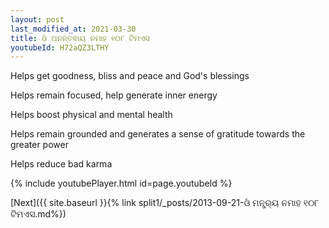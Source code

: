 ```yaml
---
layout: post
last_modified_at: 2021-03-30
title: ଓଁ ଅନନ୍ତଵାୟ ନମାହ ୧୦୮ ଟିମଏସ
youtubeId: H72aQZ3LTHY
---
```

 
 
Helps get goodness, bliss and peace and God's blessings
 
Helps remain focused, help generate inner energy 
 
Helps boost physical and mental health 
 
Helps remain grounded and generates a sense of gratitude towards the greater power 
 
Helps reduce bad karma
 
 
 
 


{% include youtubePlayer.html id=page.youtubeId %}
 
[Next]({{ site.baseurl }}{% link  split1/_posts/2013-09-21-ଓଁ ମନ୍ତ୍ର୍ୟ ନମାହ ୧୦୮ ଟିମଏସ.md%})
 
